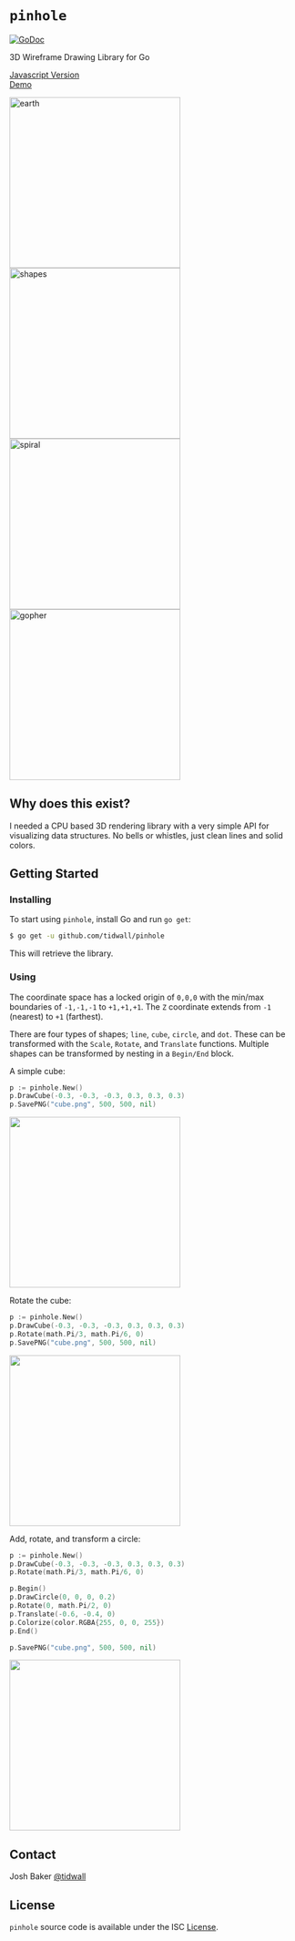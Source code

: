 # `pinhole`

<a href="https://godoc.org/github.com/tidwall/pinhole"><img src="https://img.shields.io/badge/api-reference-blue.svg?style=flat-square" alt="GoDoc"></a>

3D Wireframe Drawing Library for Go

[Javascript Version](https://github.com/tidwall/pinhole-js)  
[Demo](https://tidwall.com/pinhole/)


<img src="http://i.imgur.com/EhtVA6C.jpg" width="300" height="300" alt="earth"><img src="http://i.imgur.com/fKe1N3E.jpg" width="300" height="300" alt="shapes">
<img src="http://i.imgur.com/qQRqGPe.jpg" width="300" height="300" alt="spiral"><img src="http://i.imgur.com/FbO8tY4.jpg" width="300" height="300" alt="gopher">

## Why does this exist?

I needed a CPU based 3D rendering library with a very simple API for visualizing data structures. No bells or whistles, just clean lines and solid colors.

## Getting Started

### Installing

To start using `pinhole`, install Go and run `go get`:

```sh
$ go get -u github.com/tidwall/pinhole
```

This will retrieve the library.

### Using

The coordinate space has a locked origin of `0,0,0` with the min/max boundaries of `-1,-1,-1` to `+1,+1,+1`.
The `Z` coordinate extends from `-1` (nearest) to `+1` (farthest).

There are four types of shapes; `line`, `cube`, `circle`, and `dot`. 
These can be transformed with the `Scale`, `Rotate`, and `Translate` functions.
Multiple shapes can be transformed by nesting in a `Begin/End` block.


A simple cube:

```go
p := pinhole.New()
p.DrawCube(-0.3, -0.3, -0.3, 0.3, 0.3, 0.3)
p.SavePNG("cube.png", 500, 500, nil)
```

<img src="http://i.imgur.com/ofJ2T7Y.jpg" width="300" height="300">


Rotate the cube:

```go
p := pinhole.New()
p.DrawCube(-0.3, -0.3, -0.3, 0.3, 0.3, 0.3)
p.Rotate(math.Pi/3, math.Pi/6, 0)
p.SavePNG("cube.png", 500, 500, nil)
```

<img src="http://i.imgur.com/UewuE4L.jpg" width="300" height="300">

Add, rotate, and transform a circle:

```go
p := pinhole.New()
p.DrawCube(-0.3, -0.3, -0.3, 0.3, 0.3, 0.3)
p.Rotate(math.Pi/3, math.Pi/6, 0)

p.Begin()
p.DrawCircle(0, 0, 0, 0.2)
p.Rotate(0, math.Pi/2, 0)
p.Translate(-0.6, -0.4, 0)
p.Colorize(color.RGBA{255, 0, 0, 255})
p.End()

p.SavePNG("cube.png", 500, 500, nil)
```

<img src="http://i.imgur.com/UafJsKW.jpg" width="300" height="300">

## Contact

Josh Baker [@tidwall](http://twitter.com/tidwall)

## License

`pinhole` source code is available under the ISC [License](/LICENSE).

